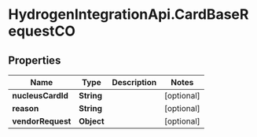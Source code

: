 # HydrogenIntegrationApi.CardBaseRequestCO

## Properties
Name | Type | Description | Notes
------------ | ------------- | ------------- | -------------
**nucleusCardId** | **String** |  | [optional] 
**reason** | **String** |  | [optional] 
**vendorRequest** | **Object** |  | [optional] 


